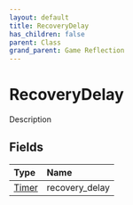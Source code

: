 ```yaml
---
layout: default
title: RecoveryDelay
has_children: false
parent: Class
grand_parent: Game Reflection
---
```

# RecoveryDelay
Description 

## Fields

| Type | Name |
|:----------|:--------------|
| [Timer](/riftbreaker-wiki/docs/game-reflection/classes/timer/) | recovery_delay |

